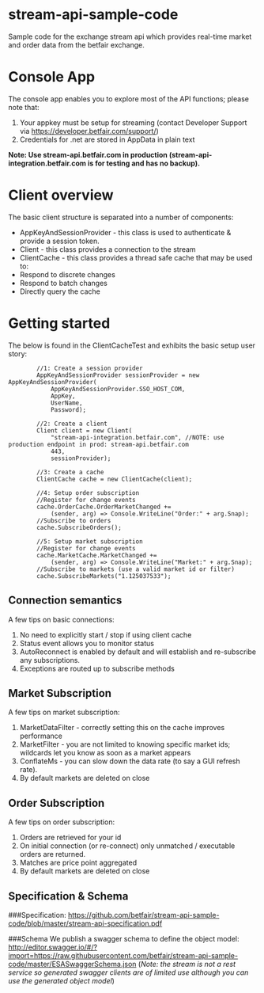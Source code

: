 # stream-api-sample-code
Sample code for the exchange stream api which provides real-time market and order data from the betfair exchange.

# Console App
The console app enables you to explore most of the API functions; please note that:

1. Your appkey must be setup for streaming (contact Developer Support via https://developer.betfair.com/support/)
2. Credentials for .net are stored in AppData in plain text

**Note: Use stream-api.betfair.com in production (stream-api-integration.betfair.com is for testing and has no backup).**

# Client overview
The basic client structure is separated into a number of components:
* AppKeyAndSessionProvider - this class is used to authenticate & provide a session token.
* Client - this class provides a connection to the stream
* ClientCache - this class provides a thread safe cache that may be used to:
 * Respond to discrete changes
 * Respond to batch changes
 * Directly query the cache

# Getting started
The below is found in the ClientCacheTest and exhibits the basic setup user story:

            //1: Create a session provider
            AppKeyAndSessionProvider sessionProvider = new AppKeyAndSessionProvider(
                AppKeyAndSessionProvider.SSO_HOST_COM,
                AppKey,
                UserName,
                Password);

            //2: Create a client
            Client client = new Client(
                "stream-api-integration.betfair.com", //NOTE: use production endpoint in prod: stream-api.betfair.com
                443,
                sessionProvider);

            //3: Create a cache
            ClientCache cache = new ClientCache(client);

            //4: Setup order subscription
            //Register for change events
            cache.OrderCache.OrderMarketChanged += 
                (sender, arg) => Console.WriteLine("Order:" + arg.Snap);
            //Subscribe to orders    
            cache.SubscribeOrders();

            //5: Setup market subscription
            //Register for change events
            cache.MarketCache.MarketChanged += 
                (sender, arg) => Console.WriteLine("Market:" + arg.Snap);
            //Subscribe to markets (use a valid market id or filter)
            cache.SubscribeMarkets("1.125037533");

## Connection semantics
A few tips on basic connections:

1. No need to explicitly start / stop if using client cache
2. Status event allows you to monitor status
3. AutoReconnect is enabled by default and will establish and re-subscribe any subscriptions.
4. Exceptions are routed up to subscribe methods

## Market Subscription
A few tips on market subscription:

1. MarketDataFilter - correctly setting this on the cache improves performance
2. MarketFilter - you are not limited to knowing specific market ids; wildcards let you know as soon as a market appears
3. ConflateMs - you can slow down the data rate (to say a GUI refresh rate).
4. By default markets are deleted on close

## Order Subscription
A few tips on order subscription:

1. Orders are retrieved for your id
2. On initial connection (or re-connect) only unmatched / executable orders are returned.
3. Matches are price point aggregated
4. By default markets are deleted on close

## Specification & Schema
###Specification: 
https://github.com/betfair/stream-api-sample-code/blob/master/stream-api-specification.pdf

###Schema
We publish a swagger schema to define the object model:
http://editor.swagger.io/#/?import=https://raw.githubusercontent.com/betfair/stream-api-sample-code/master/ESASwaggerSchema.json
(_Note: the stream is not a rest service so generated swagger clients are of limited use although you can use the generated object model_)